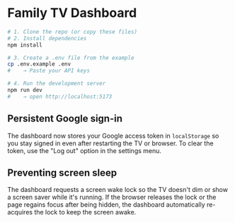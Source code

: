 # Family TV Dashboard

```bash
# 1. Clone the repo (or copy these files)
# 2. Install dependencies
npm install

# 3. Create a .env file from the example
cp .env.example .env
#    → Paste your API keys

# 4. Run the development server
npm run dev
#    → open http://localhost:5173

```

## Persistent Google sign-in

The dashboard now stores your Google access token in `localStorage` so you
stay signed in even after restarting the TV or browser. To clear the token,
use the "Log out" option in the settings menu.

## Preventing screen sleep

The dashboard requests a screen wake lock so the TV doesn't dim or show a
screen saver while it's running. If the browser releases the lock or the page
regains focus after being hidden, the dashboard automatically re-acquires the
lock to keep the screen awake.
